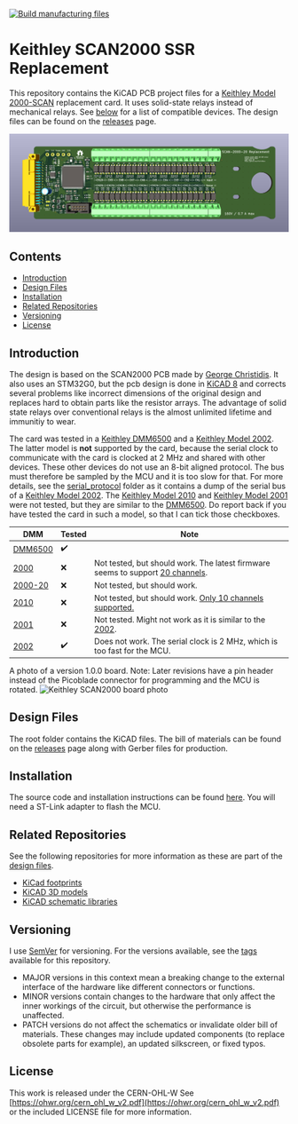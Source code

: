[![Build manufacturing files](https://github.com/PatrickBaus/SCAN2000/actions/workflows/ci.yml/badge.svg)](https://github.com/PatrickBaus/SCAN2000/actions/workflows/ci.yml)
# Keithley SCAN2000 SSR Replacement

This repository contains the KiCAD PCB project files for a [Keithley Model 2000-SCAN](https://download.tek.com/manual/2000SCAN-901-01_F-Jan-2014.pdf) replacement card. It uses solid-state relays instead of mechanical relays. See [below](#introduction) for a list of compatible devices. The design files can be found on the [releases](../../releases) page.

![Keithley SCAN2000 board](images/pcb.png)

## Contents
- [Introduction](#introduction)
- [Design Files](#design-files)
- [Installation](#installation)
- [Related Repositories](#related-repositories)
- [Versioning](#versioning)
- [License](#license)

## Introduction
The design is based on the SCAN2000 PCB made by [George Christidis](https://github.com/macgeorge/SCAN2000STM32). It also uses an STM32G0, but the pcb design is done in [KiCAD 8](https://www.kicad.org/) and corrects several problems like incorrect dimensions of the original design and replaces hard to obtain parts like the resistor arrays. The advantage of solid state relays over conventional relays is the almost unlimited lifetime and immunitiy to wear.

The card was tested in a [Keithley DMM6500](https://www.tek.com/en/products/keithley/digital-multimeter/dmm6500) and a [Keithley Model 2002](https://www.tek.com/en/products/keithley/digital-multimeter/2002-series). The latter model is **not** supported by the card, because the serial clock to communicate with the card is clocked at 2 MHz and shared with other devices. These other devices do not use an 8-bit aligned protocol. The bus must therefore be sampled by the MCU and it is too slow for that. For more details, see the [serial_protocol](serial_protocol) folder as it contains a dump of the serial bus of a [Keithley Model 2002](https://www.tek.com/en/products/keithley/digital-multimeter/2002-series). The [Keithley Model 2010](https://www.tek.com/en/products/keithley/digital-multimeter/2010-series) and [Keithley Model 2001](https://www.tek.com/en/products/keithley/digital-multimeter/2001-series) were not tested, but they are similar to the [DMM6500](https://www.tek.com/en/products/keithley/digital-multimeter/dmm6500). Do report back if you have tested the card in such a model, so that I can tick those checkboxes.

|DMM|Tested|Note|
|--|--|--|
|[DMM6500](https://www.tek.com/en/products/keithley/digital-multimeter/dmm6500)|:heavy_check_mark:||
|[2000](https://www.tek.com/en/products/keithley/digital-multimeter/keithley-2000-series-6-digit-multimeter-scanning)|:x:|Not tested, but should work. The latest firmware seems to support [20 channels](https://www.eevblog.com/forum/circuit-studio/example-project-20-channel-solid-state-scan-card-for-k2000-dmm/msg3101128/#msg3101128).|
|[2000-20](https://www.tek.com/en/products/keithley/digital-multimeter/keithley-2000-series-6-digit-multimeter-scanning)|:x:|Not tested, but should work.|
|[2010](https://www.tek.com/en/products/keithley/digital-multimeter/2010-series)|:x:|Not tested, but should work. [Only 10 channels supported.](https://www.eevblog.com/forum/projects/20-channel-diy-scanner-card-for-keithley-dmms-and-daqs/msg3514228/#msg3514228)|
|[2001](https://www.tek.com/en/products/keithley/digital-multimeter/2001-series)|:x:|Not tested. Might not work as it is similar to the [2002](https://www.tek.com/en/products/keithley/digital-multimeter/2002-series).|
|[2002](https://www.tek.com/en/products/keithley/digital-multimeter/2002-series)|:heavy_check_mark:|Does not work. The serial clock is 2 MHz, which is too fast for the MCU.|

A photo of a version 1.0.0 board. Note: Later revisions have a pin header instead of the Picoblade connector for programming and the MCU is rotated.
![Keithley SCAN2000 board photo](images/pcb_photo.JPG)

## Design Files
The root folder contains the KiCAD files. The bill of materials can be found on the [releases](../../releases) page along with Gerber files for production.

## Installation
The source code and installation instructions can be found [here](https://github.com/PatrickBaus/SCAN2000_Firmware). You will need a ST-Link adapter to flash the MCU.

## Related Repositories
See the following repositories for more information as these are part of the [design files](#design-files).

- [KiCad footprints](https://github.com/PatrickBaus/footprints.pretty)
- [KiCAD 3D models](https://github.com/PatrickBaus/footprints.3dshapes)
- [KiCAD schematic libraries](https://github.com/PatrickBaus/KiCad-libraries)

## Versioning
I use [SemVer](http://semver.org/) for versioning. For the versions available, see the [tags](../../tags) available for this repository.

- MAJOR versions in this context mean a breaking change to the external interface of the hardware like different connectors or functions.
- MINOR versions contain changes to the hardware that only affect the inner workings of the circuit, but otherwise the performance is unaffected.
- PATCH versions do not affect the schematics or invalidate older bill of materials. These changes may include updated components (to replace obsolete parts for example), an updated silkscreen, or fixed typos.

## License
This work is released under the CERN-OHL-W
See [https://ohwr.org/cern_ohl_w_v2.pdf](https://ohwr.org/cern_ohl_w_v2.pdf) or the included LICENSE file for more information.
